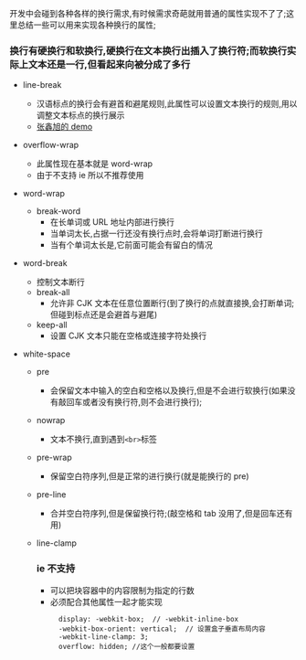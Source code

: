 开发中会碰到各种各样的换行需求,有时候需求奇葩就用普通的属性实现不了了;这里总结一些可以用来实现各种换行的属性;

### 换行有硬换行和软换行,硬换行在文本换行出插入了换行符;而软换行实际上文本还是一行,但看起来向被分成了多行

- line-break

  - 汉语标点的换行会有避首和避尾规则,此属性可以设置文本换行的规则,用以调整文本标点的换行展示
  - [张鑫旭的 demo](https://www.zhangxinxu.com/study/202102/css-line-break-demo.php)

- overflow-wrap

  - 此属性现在基本就是 word-wrap
  - 由于不支持 ie 所以不推荐使用

- word-wrap

  - break-word
    - 在长单词或 URL 地址内部进行换行
    - 当单词太长,占据一行还没有换行点时,会将单词打断进行换行
    - 当有个单词太长是,它前面可能会有留白的情况

- word-break

  - 控制文本断行
  - break-all
    - 允许非 CJK 文本在任意位置断行(到了换行的点就直接换,会打断单词;但碰到标点还是会避首与避尾)
  - keep-all
    - 设置 CJK 文本只能在空格或连接字符处换行

- white-space

  - pre
    - 会保留文本中输入的空白和空格以及换行,但是不会进行软换行(如果没有敲回车或者没有换行符,则不会进行换行);
  - nowrap
    - 文本不换行,直到遇到`<br>`标签
  - pre-wrap
    - 保留空白符序列,但是正常的进行换行(就是能换行的 pre)
  - pre-line

    - 合并空白符序列,但是保留换行符;(敲空格和 tab 没用了,但是回车还有用)

  - line-clamp
    ### ie 不支持
    - 可以把块容器中的内容限制为指定的行数
    - 必须配合其他属性一起才能实现
      ```
        display: -webkit-box;  // -webkit-inline-box
        -webkit-box-orient: vertical;  // 设置盒子垂直布局内容
        -webkit-line-clamp: 3;
        overflow: hidden; //这个一般都要设置
      ```
